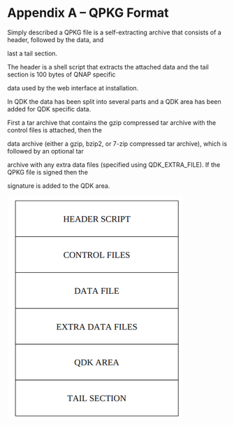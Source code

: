 # Appendix A – QPKG Format

Simply described a QPKG file is a self-extracting archive that consists of a header, followed by the data, and

last a tail section.

The header is a shell script that extracts the attached data and the tail section is 100 bytes of QNAP specific

data used by the web interface at installation.

In QDK the data has been split into several parts and a QDK area has been added for QDK specific data.

First a tar archive that contains the gzip compressed tar archive with the control files is attached, then the

data archive \(either a gzip, bzip2, or 7-zip compressed tar archive\), which is followed by an optional tar

archive with any extra data files \(specified using QDK\_EXTRA\_FILE\). If the QPKG file is signed then the

signature is added to the QDK area.

![](../.gitbook/assets/2016-09-08_171506.png)

